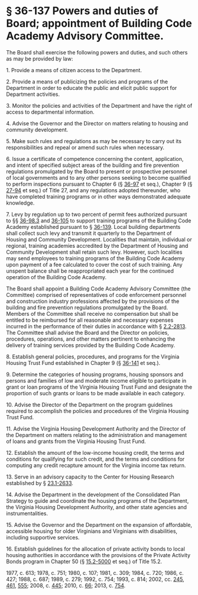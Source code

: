 # § 36-137 Powers and duties of Board; appointment of Building Code Academy Advisory Committee.

<p>The Board shall exercise the following powers and duties, and such others as may be provided by law:</p><p>1. Provide a means of citizen access to the Department.</p><p>2. Provide a means of publicizing the policies and programs of the Department in order to educate the public and elicit public support for Department activities.</p><p>3. Monitor the policies and activities of the Department and have the right of access to departmental information.</p><p>4. Advise the Governor and the Director on matters relating to housing and community development.</p><p>5. Make such rules and regulations as may be necessary to carry out its responsibilities and repeal or amend such rules when necessary.</p><p>6. Issue a certificate of competence concerning the content, application, and intent of specified subject areas of the building and fire prevention regulations promulgated by the Board to present or prospective personnel of local governments and to any other persons seeking to become qualified to perform inspections pursuant to Chapter 6 (§ <a href='http://law.lis.virginia.gov/vacode/36-97/'>36-97</a> et seq.), Chapter 9 (§ <a href='http://law.lis.virginia.gov/vacode/27-94/'>27-94</a> et seq.) of Title 27, and any regulations adopted thereunder, who have completed training programs or in other ways demonstrated adequate knowledge.</p><p>7. Levy by regulation up to two percent of permit fees authorized pursuant to §§ <a href='http://law.lis.virginia.gov/vacode/36-98.3/'>36-98.3</a> and <a href='http://law.lis.virginia.gov/vacode/36-105/'>36-105</a> to support training programs of the Building Code Academy established pursuant to § <a href='http://law.lis.virginia.gov/vacode/36-139/'>36-139</a>. Local building departments shall collect such levy and transmit it quarterly to the Department of Housing and Community Development. Localities that maintain, individual or regional, training academies accredited by the Department of Housing and Community Development shall retain such levy. However, such localities may send employees to training programs of the Building Code Academy upon payment of a fee calculated to cover the cost of such training. Any unspent balance shall be reappropriated each year for the continued operation of the Building Code Academy.</p><p>The Board shall appoint a Building Code Academy Advisory Committee (the Committee) comprised of representatives of code enforcement personnel and construction industry professions affected by the provisions of the building and fire prevention regulations promulgated by the Board. Members of the Committee shall receive no compensation but shall be entitled to be reimbursed for all reasonable and necessary expenses incurred in the performance of their duties in accordance with § <a href='http://law.lis.virginia.gov/vacode/2.2-2813/'>2.2-2813</a>. The Committee shall advise the Board and the Director on policies, procedures, operations, and other matters pertinent to enhancing the delivery of training services provided by the Building Code Academy.</p><p>8. Establish general policies, procedures, and programs for the Virginia Housing Trust Fund established in Chapter 9 (§ <a href='http://law.lis.virginia.gov/vacode/36-141/'>36-141</a> et seq.).</p><p>9. Determine the categories of housing programs, housing sponsors and persons and families of low and moderate income eligible to participate in grant or loan programs of the Virginia Housing Trust Fund and designate the proportion of such grants or loans to be made available in each category.</p><p>10. Advise the Director of the Department on the program guidelines required to accomplish the policies and procedures of the Virginia Housing Trust Fund.</p><p>11. Advise the Virginia Housing Development Authority and the Director of the Department on matters relating to the administration and management of loans and grants from the Virginia Housing Trust Fund.</p><p>12. Establish the amount of the low-income housing credit, the terms and conditions for qualifying for such credit, and the terms and conditions for computing any credit recapture amount for the Virginia income tax return.</p><p>13. Serve in an advisory capacity to the Center for Housing Research established by § <a href='http://law.lis.virginia.gov/vacode/23.1-2633/'>23.1-2633</a>.</p><p>14. Advise the Department in the development of the Consolidated Plan Strategy to guide and coordinate the housing programs of the Department, the Virginia Housing Development Authority, and other state agencies and instrumentalities.</p><p>15. Advise the Governor and the Department on the expansion of affordable, accessible housing for older Virginians and Virginians with disabilities, including supportive services.</p><p>16. Establish guidelines for the allocation of private activity bonds to local housing authorities in accordance with the provisions of the Private Activity Bonds program in Chapter 50 (§ <a href='http://law.lis.virginia.gov/vacode/15.2-5000/'>15.2-5000</a> et seq.) of Title 15.2.</p><p>1977, c. 613; 1978, c. 751; 1980, c. 107; 1981, c. 309; 1984, c. 720; 1986, c. 427; 1988, c. 687; 1989, c. 279; 1992, c. 754; 1993, c. 814; 2002, cc. <a href='http://lis.virginia.gov/cgi-bin/legp604.exe?021+ful+CHAP0245'>245</a>, <a href='http://lis.virginia.gov/cgi-bin/legp604.exe?021+ful+CHAP0461'>461</a>, <a href='http://lis.virginia.gov/cgi-bin/legp604.exe?021+ful+CHAP0555'>555</a>; 2008, c. <a href='http://lis.virginia.gov/cgi-bin/legp604.exe?081+ful+CHAP0445'>445</a>; 2010, c. <a href='http://lis.virginia.gov/cgi-bin/legp604.exe?101+ful+CHAP0066'>66</a>; 2013, c. <a href='http://lis.virginia.gov/cgi-bin/legp604.exe?131+ful+CHAP0754'>754</a>.</p>